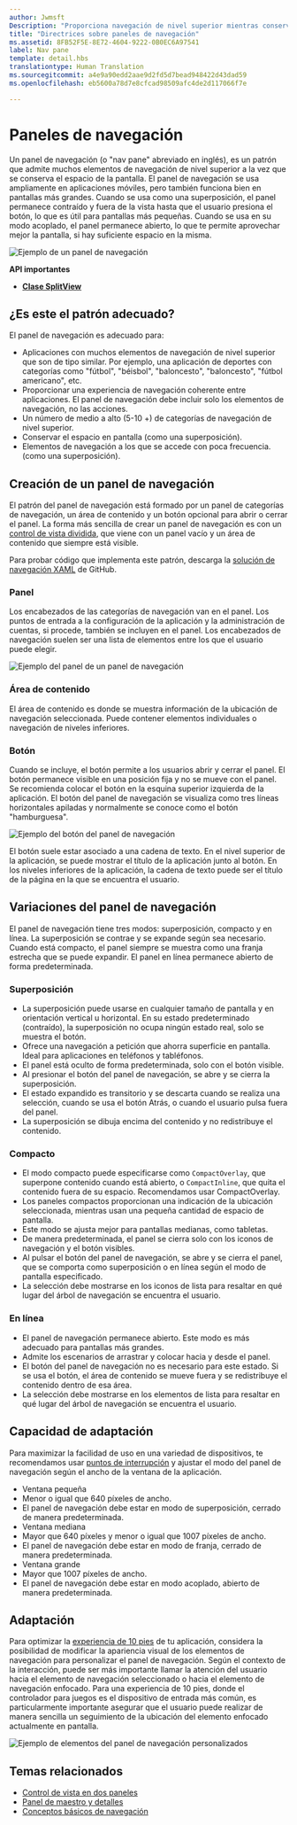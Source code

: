```yaml
---
author: Jwmsft
Description: "Proporciona navegación de nivel superior mientras conserva el espacio de la pantalla."
title: "Directrices sobre paneles de navegación"
ms.assetid: 8FB52F5E-8E72-4604-9222-0B0EC6A97541
label: Nav pane
template: detail.hbs
translationtype: Human Translation
ms.sourcegitcommit: a4e9a90edd2aae9d2fd5d7bead948422d43dad59
ms.openlocfilehash: eb5600a78d7e8cfcad98509afc4de2d117066f7e

---
```


Paneles de navegación
=============================================================================================
Un panel de navegación (o "nav pane" abreviado en inglés), es un patrón que admite muchos elementos de navegación de nivel superior a la vez que se conserva el espacio de la pantalla. El panel de navegación se usa ampliamente en aplicaciones móviles, pero también funciona bien en pantallas más grandes. Cuando se usa como una superposición, el panel permanece contraído y fuera de la vista hasta que el usuario presiona el botón, lo que es útil para pantallas más pequeñas. Cuando se usa en su modo acoplado, el panel permanece abierto, lo que te permite aprovechar mejor la pantalla, si hay suficiente espacio en la misma.

![Ejemplo de un panel de navegación](images/navHero.png)

<span class="sidebar_heading" style="font-weight: bold;">API importantes</span>

-   [**Clase SplitView**](https://msdn.microsoft.com/library/windows/apps/dn864360)

## <span id="Is_this_the_right_pattern_"></span><span id="is_this_the_right_pattern_"></span><span id="IS_THIS_THE_RIGHT_PATTERN_"></span>¿Es este el patrón adecuado?

El panel de navegación es adecuado para:

-   Aplicaciones con muchos elementos de navegación de nivel superior que son de tipo similar. Por ejemplo, una aplicación de deportes con categorías como "fútbol", "béisbol", "baloncesto", "baloncesto", "fútbol americano", etc.
-   Proporcionar una experiencia de navegación coherente entre aplicaciones. El panel de navegación debe incluir solo los elementos de navegación, no las acciones.
-   Un número de medio a alto (5-10 +) de categorías de navegación de nivel superior.
-   Conservar el espacio en pantalla (como una superposición).
-   Elementos de navegación a los que se accede con poca frecuencia. (como una superposición).

## <span id="Building_a_nav_pane"></span><span id="building_a_nav_pane"></span><span id="BUILDING_A_NAV_PANE"></span>Creación de un panel de navegación

El patrón del panel de navegación está formado por un panel de categorías de navegación, un área de contenido y un botón opcional para abrir o cerrar el panel. La forma más sencilla de crear un panel de navegación es con un [control de vista dividida](split-view.md), que viene con un panel vacío y un área de contenido que siempre está visible.

Para probar código que implementa este patrón, descarga la [solución de navegación XAML](https://github.com/Microsoft/Windows-universal-samples/tree/master/Samples/XamlNavigation) de GitHub.



### <span id="Pane"></span><span id="pane"></span><span id="PANE"></span>Panel

Los encabezados de las categorías de navegación van en el panel. Los puntos de entrada a la configuración de la aplicación y la administración de cuentas, si procede, también se incluyen en el panel. Los encabezados de navegación suelen ser una lista de elementos entre los que el usuario puede elegir.

![Ejemplo del panel de un panel de navegación](images/nav_pane_expanded.png)

### <span id="Content_area"></span><span id="content_area"></span><span id="CONTENT_AREA"></span>Área de contenido

El área de contenido es donde se muestra información de la ubicación de navegación seleccionada. Puede contener elementos individuales o navegación de niveles inferiores.

### <span id="Button"></span><span id="button"></span><span id="BUTTON"></span>Botón

Cuando se incluye, el botón permite a los usuarios abrir y cerrar el panel. El botón permanece visible en una posición fija y no se mueve con el panel. Se recomienda colocar el botón en la esquina superior izquierda de la aplicación. El botón del panel de navegación se visualiza como tres líneas horizontales apiladas y normalmente se conoce como el botón "hamburguesa".

![Ejemplo del botón del panel de navegación](images/nav_button.png)

El botón suele estar asociado a una cadena de texto. En el nivel superior de la aplicación, se puede mostrar el título de la aplicación junto al botón. En los niveles inferiores de la aplicación, la cadena de texto puede ser el título de la página en la que se encuentra el usuario.

## <span id="Nav_pane_variations"></span><span id="nav_pane_variations"></span><span id="NAV_PANE_VARIATIONS"></span>Variaciones del panel de navegación

El panel de navegación tiene tres modos: superposición, compacto y en línea. La superposición se contrae y se expande según sea necesario. Cuando está compacto, el panel siempre se muestra como una franja estrecha que se puede expandir. El panel en línea permanece abierto de forma predeterminada.

### <span id="Overlay"></span><span id="overlay"></span><span id="OVERLAY"></span>Superposición

-   La superposición puede usarse en cualquier tamaño de pantalla y en orientación vertical u horizontal. En su estado predeterminado (contraído), la superposición no ocupa ningún estado real, solo se muestra el botón.
-   Ofrece una navegación a petición que ahorra superficie en pantalla. Ideal para aplicaciones en teléfonos y tabléfonos.
-   El panel está oculto de forma predeterminada, solo con el botón visible.
-   Al presionar el botón del panel de navegación, se abre y se cierra la superposición.
-   El estado expandido es transitorio y se descarta cuando se realiza una selección, cuando se usa el botón Atrás, o cuando el usuario pulsa fuera del panel.
-   La superposición se dibuja encima del contenido y no redistribuye el contenido.

### <span id="Compact"></span><span id="compact"></span><span id="COMPACT"></span>Compacto

-   El modo compacto puede especificarse como `CompactOverlay`, que superpone contenido cuando está abierto, o `CompactInline`, que quita el contenido fuera de su espacio. Recomendamos usar CompactOverlay.
-   Los paneles compactos proporcionan una indicación de la ubicación seleccionada, mientras usan una pequeña cantidad de espacio de pantalla.
-   Este modo se ajusta mejor para pantallas medianas, como tabletas.
-   De manera predeterminada, el panel se cierra solo con los iconos de navegación y el botón visibles.
-   Al pulsar el botón del panel de navegación, se abre y se cierra el panel, que se comporta como superposición o en línea según el modo de pantalla especificado.
-   La selección debe mostrarse en los iconos de lista para resaltar en qué lugar del árbol de navegación se encuentra el usuario.

### <span id="Inline"></span><span id="inline"></span><span id="INLINE"></span>En línea

-   El panel de navegación permanece abierto. Este modo es más adecuado para pantallas más grandes.
-   Admite los escenarios de arrastrar y colocar hacia y desde el panel.
-   El botón del panel de navegación no es necesario para este estado. Si se usa el botón, el área de contenido se mueve fuera y se redistribuye el contenido dentro de esa área.
-   La selección debe mostrarse en los elementos de lista para resaltar en qué lugar del árbol de navegación se encuentra el usuario.

## <span id="Adaptability"></span><span id="adaptability"></span><span id="ADAPTABILITY"></span>Capacidad de adaptación

Para maximizar la facilidad de uso en una variedad de dispositivos, te recomendamos usar [puntos de interrupción](../layout/screen-sizes-and-breakpoints-for-responsive-design.md) y ajustar el modo del panel de navegación según el ancho de la ventana de la aplicación.
-   Ventana pequeña
   -   Menor o igual que 640 píxeles de ancho.
   -   El panel de navegación debe estar en modo de superposición, cerrado de manera predeterminada.
-   Ventana mediana
   -   Mayor que 640 píxeles y menor o igual que 1007 píxeles de ancho.
   -   El panel de navegación debe estar en modo de franja, cerrado de manera predeterminada.
-   Ventana grande
   -   Mayor que 1007 píxeles de ancho.
   -   El panel de navegación debe estar en modo acoplado, abierto de manera predeterminada.

## <span id="Tailoring"></span><span id="tailoring"></span><span id="TAILORING"></span>Adaptación

Para optimizar la [experiencia de 10 pies](http://go.microsoft.com/fwlink/?LinkId=760736) de tu aplicación, considera la posibilidad de modificar la apariencia visual de los elementos de navegación para personalizar el panel de navegación. Según el contexto de la interacción, puede ser más importante llamar la atención del usuario hacia el elemento de navegación seleccionado o hacia el elemento de navegación enfocado. Para una experiencia de 10 pies, donde el controlador para juegos es el dispositivo de entrada más común, es particularmente importante asegurar que el usuario puede realizar de manera sencilla un seguimiento de la ubicación del elemento enfocado actualmente en pantalla.

![Ejemplo de elementos del panel de navegación personalizados](images/nav_item_states.png)

## <span id="related_topics"></span>Temas relacionados

* [Control de vista en dos paneles](split-view.md)
* [Panel de maestro y detalles](master-details.md)
* [Conceptos básicos de navegación](https://msdn.microsoft.com/library/windows/apps/dn958438)
 

 



<!--HONumber=Jun16_HO4-->


